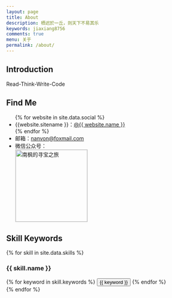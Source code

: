 ```yaml
---
layout: page
title: About
description: 栖迟於一丘，则天下不易其乐
keywords: jiaxiang8756
comments: true
menu: 关于
permalink: /about/
---
```


## Introduction

Read-Think-Write-Code

## Find Me

<ul>
{% for website in site.data.social %}
<li>{{website.sitename }}：<a href="{{ website.url }}" target="_blank">@{{ website.name }}</a></li>
{% endfor %}
<li>
邮箱：<a href="mailto:jiaxiangjia@vip.qq.com" alt="jiaxiangjia@vip.qq.com">nanvon@foxmail.com</a>
</li>
<li>
微信公众号：<br />
<img style="height:192px;width:192px;border:1px solid lightgrey;" src="{{ assets_base_url }}/assets/images/qrcode.jpg" alt="南枫的寻宝之旅" />
</li>
</ul>

## Skill Keywords

{% for skill in site.data.skills %}
### {{ skill.name }}
<div class="btn-inline">
{% for keyword in skill.keywords %}
<button class="btn btn-outline" type="button">{{ keyword }}</button>
{% endfor %}
</div>
{% endfor %}
